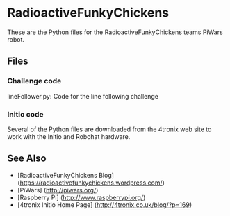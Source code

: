 # RadioactiveFunkyChickens

These are the Python files for the RadioactiveFunkyChickens teams PiWars robot.

## Files

### Challenge code

lineFollower.py: Code for the line following challenge

### Initio code

Several of the Python files are downloaded from the 4tronix web site to work with the Initio and Robohat hardware.

## See Also

- [RadioactiveFunkyChickens Blog] (https://radioactivefunkychickens.wordpress.com/)
- [PiWars] (http://piwars.org/)
- [Raspberry Pi] (http://www.raspberrypi.org/)
- [4tronix Initio Home Page] (http://4tronix.co.uk/blog/?p=169) 
